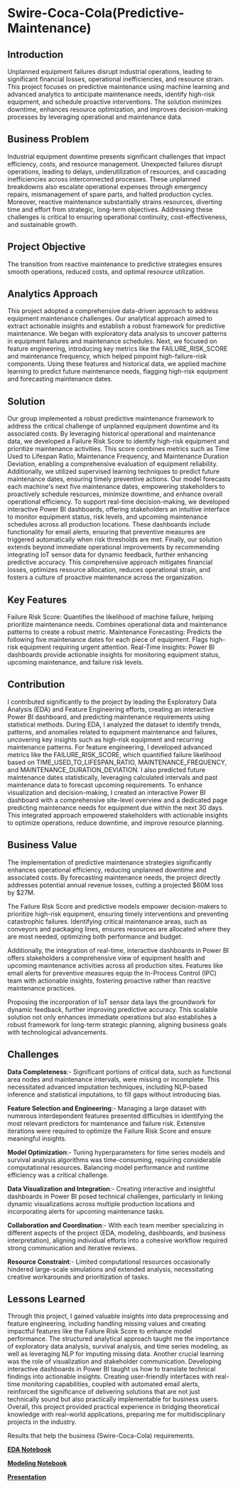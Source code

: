 # Swire-Coca-Cola(Predictive-Maintenance)

## Introduction

Unplanned equipment failures disrupt industrial operations, leading to significant financial losses, operational inefficiencies, and resource strain. This project focuses on predictive maintenance using machine learning and advanced analytics to anticipate maintenance needs, identify high-risk equipment, and schedule proactive interventions. The solution minimizes downtime, enhances resource optimization, and improves decision-making processes by leveraging operational and maintenance data.

## Business Problem

Industrial equipment downtime presents significant challenges that impact efficiency, costs, and resource management. Unexpected failures disrupt operations, leading to delays, underutilization of resources, and cascading inefficiencies across interconnected processes. These unplanned breakdowns also escalate operational expenses through emergency repairs, mismanagement of spare parts, and halted production cycles. Moreover, reactive maintenance substantially strains resources, diverting time and effort from strategic, long-term objectives. Addressing these challenges is critical to ensuring operational continuity, cost-effectiveness, and sustainable growth.


## Project Objective

The transition from reactive maintenance to predictive strategies ensures smooth operations, reduced costs, and optimal resource utilization.

## Analytics Approach

This project adopted a comprehensive data-driven approach to address equipment maintenance challenges. Our analytical approach aimed to extract actionable insights and establish a robust framework for predictive maintenance. We began with exploratory data analysis to uncover patterns in equipment failures and maintenance schedules. Next, we focused on feature engineering, introducing key metrics like the FAILURE_RISK_SCORE and maintenance frequency, which helped pinpoint high-failure-risk components. Using these features and historical data, we applied machine learning to predict future maintenance needs, flagging high-risk equipment and forecasting maintenance dates.


## Solution

Our group implemented a robust predictive maintenance framework to address the critical challenge of unplanned equipment downtime and its associated costs. By leveraging historical operational and maintenance data, we developed a Failure Risk Score to identify high-risk equipment and prioritize maintenance activities. This score combines metrics such as Time Used to Lifespan Ratio, Maintenance Frequency, and Maintenance Duration Deviation, enabling a comprehensive evaluation of equipment reliability.
Additionally, we utilized supervised learning techniques to predict future maintenance dates, ensuring timely preventive actions. Our model forecasts each machine's next five maintenance dates, empowering stakeholders to proactively schedule resources, minimize downtime, and enhance overall operational efficiency.
To support real-time decision-making, we developed interactive Power BI dashboards, offering stakeholders an intuitive interface to monitor equipment status, risk levels, and upcoming maintenance schedules across all production locations. These dashboards include functionality for email alerts, ensuring that preventive measures are triggered automatically when risk thresholds are met.
Finally, our solution extends beyond immediate operational improvements by recommending integrating IoT sensor data for dynamic feedback, further enhancing predictive accuracy. This comprehensive approach mitigates financial losses, optimizes resource allocation, reduces operational strain, and fosters a culture of proactive maintenance across the organization.


## Key Features
Failure Risk Score:
  Quantifies the likelihood of machine failure, helping prioritize maintenance needs.
  Combines operational data and maintenance patterns to create a robust metric.
Maintenance Forecasting:
  Predicts the following five maintenance dates for each piece of equipment.
  Flags high-risk equipment requiring urgent attention.
Real-Time Insights:
  Power BI dashboards provide actionable insights for monitoring equipment status, upcoming maintenance, and failure risk levels.


## Contribution

I contributed significantly to the project by leading the Exploratory Data Analysis (EDA) and Feature Engineering efforts, creating an interactive Power BI dashboard, and predicting maintenance requirements using statistical methods. During EDA, I analyzed the dataset to identify trends, patterns, and anomalies related to equipment maintenance and failures, uncovering key insights such as high-risk equipment and recurring maintenance patterns. For feature engineering, I developed advanced metrics like the FAILURE_RISK_SCORE, which quantified failure likelihood based on TIME_USED_TO_LIFESPAN_RATIO, MAINTENANCE_FREQUENCY, and MAINTENANCE_DURATION_DEVIATION. I also predicted future maintenance dates statistically, leveraging calculated intervals and past maintenance data to forecast upcoming requirements. To enhance visualization and decision-making, I created an interactive Power BI dashboard with a comprehensive site-level overview and a dedicated page predicting maintenance needs for equipment due within the next 30 days. This integrated approach empowered stakeholders with actionable insights to optimize operations, reduce downtime, and improve resource planning.


## Business Value

The implementation of predictive maintenance strategies significantly enhances operational efficiency, reducing unplanned downtime and associated costs. By forecasting maintenance needs, the project directly addresses potential annual revenue losses, cutting a projected $60M loss by $27M.

The Failure Risk Score and predictive models empower decision-makers to prioritize high-risk equipment, ensuring timely interventions and preventing catastrophic failures. Identifying critical maintenance areas, such as conveyors and packaging lines, ensures resources are allocated where they are most needed, optimizing both performance and budget.

Additionally, the integration of real-time, interactive dashboards in Power BI offers stakeholders a comprehensive view of equipment health and upcoming maintenance activities across all production sites. Features like email alerts for preventive measures equip the In-Process Control (IPC) team with actionable insights, fostering proactive rather than reactive maintenance practices.

Proposing the incorporation of IoT sensor data lays the groundwork for dynamic feedback, further improving predictive accuracy. This scalable solution not only enhances immediate operations but also establishes a robust framework for long-term strategic planning, aligning business goals with technological advancements.

## Challenges



**Data Completeness**:- Significant portions of critical data, such as functional area nodes and maintenance intervals, were missing or incomplete. This necessitated advanced imputation techniques, including NLP-based inference and statistical imputations, to fill gaps without introducing bias.

**Feature Selection and Engineering**:- Managing a large dataset with numerous interdependent features presented difficulties in identifying the most relevant predictors for maintenance and failure risk. Extensive iterations were required to optimize the Failure Risk Score and ensure meaningful insights.

**Model Optimization**:- Tuning hyperparameters for time series models and survival analysis algorithms was time-consuming, requiring considerable computational resources. Balancing model performance and runtime efficiency was a critical challenge.

**Data Visualization and Integration**:- Creating interactive and insightful dashboards in Power BI posed technical challenges, particularly in linking dynamic visualizations across multiple production locations and incorporating alerts for upcoming maintenance tasks.

**Collaboration and Coordination**:- With each team member specializing in different aspects of the project (EDA, modeling, dashboards, and business interpretation), aligning individual efforts into a cohesive workflow required strong communication and iterative reviews.

**Resource Constraint**:- Limited computational resources occasionally hindered large-scale simulations and extended analysis, necessitating creative workarounds and prioritization of tasks.



## Lessons Learned

Through this project, I gained valuable insights into data preprocessing and feature engineering, including handling missing values and creating impactful features like the Failure Risk Score to enhance model performance. 
The structured analytical approach taught me the importance of exploratory data analysis, survival analysis, and time series modeling, as well as leveraging NLP for imputing missing data. 
Another crucial learning was the role of visualization and stakeholder communication. Developing interactive dashboards in Power BI taught us how to translate technical findings into actionable insights. 
Creating user-friendly interfaces with real-time monitoring capabilities, coupled with automated email alerts, reinforced the significance of delivering solutions that are not just technically sound but also practically implementable for business users. Overall, this project provided practical experience in bridging theoretical knowledge with real-world applications, preparing me for multidisciplinary projects in the industry.

Results that help the business (Swire-Coca-Cola) requirements.

**[EDA Notebook](https://github.com/gnair60/Home-Credit-Capstone/blob/main/EDA.ipynb)**

**[Modeling Notebook](https://github.com/gnair60/Home-Credit-Capstone/blob/main/Modelling.ipynb)**

**[Presentation]([https://github.com/gnair60/Home-Credit-Capstone/blob/main/Capstone_Presentation.pdf](https://github.com/gnair60/Swire-Coca-Cola-Predictive-Maintenance-/blob/main/Capstone_Presentation.pdf))**
